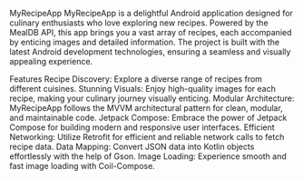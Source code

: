 MyRecipeApp
MyRecipeApp is a delightful Android application designed for culinary enthusiasts who love exploring new recipes.
Powered by the MealDB API, this app brings you a vast array of recipes, each accompanied by enticing images and detailed information.
The project is built with the latest Android development technologies, ensuring a seamless and visually appealing experience.

Features
Recipe Discovery: Explore a diverse range of recipes from different cuisines.
Stunning Visuals: Enjoy high-quality images for each recipe, making your culinary journey visually enticing.
Modular Architecture: MyRecipeApp follows the MVVM architectural pattern for clean, modular, and maintainable code.
Jetpack Compose: Embrace the power of Jetpack Compose for building modern and responsive user interfaces.
Efficient Networking: Utilize Retrofit for efficient and reliable network calls to fetch recipe data.
Data Mapping: Convert JSON data into Kotlin objects effortlessly with the help of Gson.
Image Loading: Experience smooth and fast image loading with Coil-Compose.
